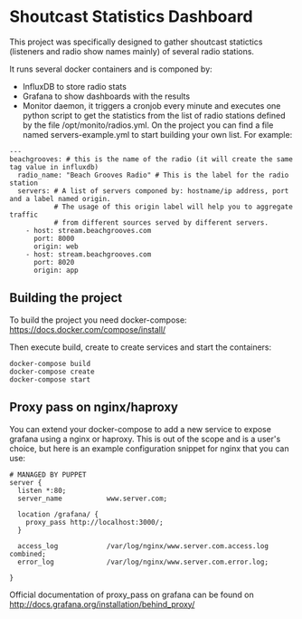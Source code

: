# Shoutcast Statistics Dashboard

This project was specifically designed to gather shoutcast statictics (listeners and radio show names mainly) of several radio stations.

It runs several docker containers and is componed by:
* InfluxDB to store radio stats
* Grafana to show dashboards with the results
* Monitor daemon, it triggers a cronjob every minute and executes one python script to get the statistics from the list of radio stations defined by the file /opt/monito/radios.yml. On the project you can find a file named servers-example.yml to start building your own list. For example:
```
---
beachgrooves: # this is the name of the radio (it will create the same tag value in influxdb)
  radio_name: "Beach Grooves Radio" # This is the label for the radio station
  servers: # A list of servers componed by: hostname/ip address, port and a label named origin. 
           # The usage of this origin label will help you to aggregate traffic 
           # from different sources served by different servers.
    - host: stream.beachgrooves.com
      port: 8000
      origin: web
    - host: stream.beachgrooves.com
      port: 8020
      origin: app
```

## Building the project

To build the project you need docker-compose: https://docs.docker.com/compose/install/

Then execute build, create to create services and start the containers:
```
docker-compose build 
docker-compose create
docker-compose start
```

## Proxy pass on nginx/haproxy

You can extend your docker-compose to add a new service to expose grafana using a nginx or haproxy. This is out of the scope and is a user's choice, but here is an example configuration snippet for nginx that you can use:
```
# MANAGED BY PUPPET
server {
  listen *:80;
  server_name           www.server.com;

  location /grafana/ {
    proxy_pass http://localhost:3000/;
  }
  
  access_log            /var/log/nginx/www.server.com.access.log combined;
  error_log             /var/log/nginx/www.server.com.error.log;

}
```
Official documentation of proxy_pass on grafana can be found on http://docs.grafana.org/installation/behind_proxy/
